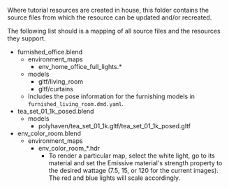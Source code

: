 Where tutorial resources are created in house, this folder contains the source
files from which the resource can be updated and/or recreated.

The following list should is a mapping of all source files and the resources
they support.

- furnished_office.blend
  - environment_maps
    - env_home_office_full_lights.*
  - models
    - gltf/living_room
    - gltf/curtains
  - Includes the pose information for the furnishing models in
    `furnished_living_room.dmd.yaml`.
- tea_set_01_1k_posed.blend
  - models
    - polyhaven/tea_set_01_1k.gltf/tea_set_01_1k_posed.gltf
- env_color_room.blend
  - environment_maps
    - env_color_room_*.hdr
      - To render a particular map, select the white light, go to its material
        and set the Emissive material's strength property to the desired wattage
        (7.5, 15, or 120 for the current images). The red and blue lights will
        scale accordingly.
